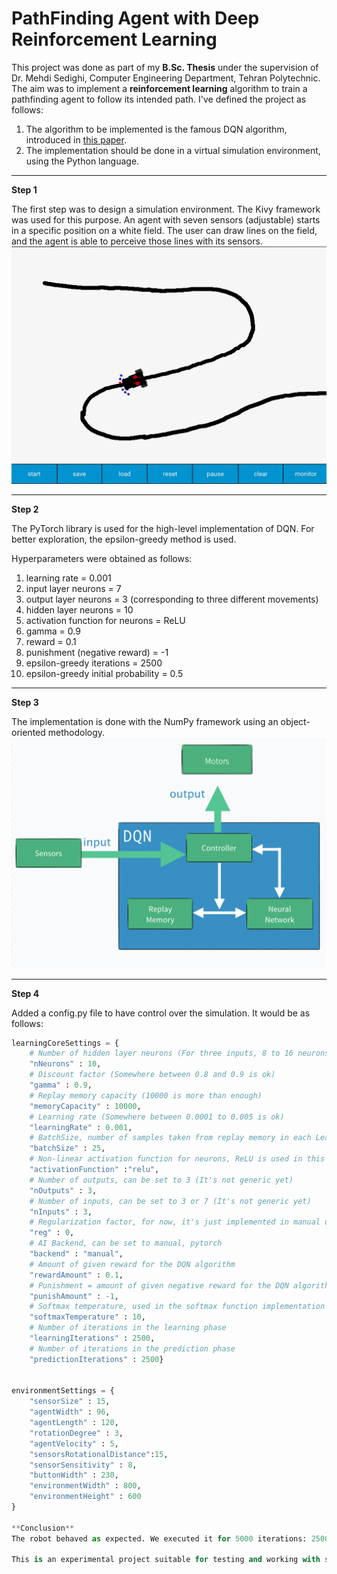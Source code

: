 # PathFinding Agent with Deep Reinforcement Learning
This project was done as part of my **B.Sc. Thesis** under the supervision of Dr. Mehdi Sedighi, Computer Engineering Department, Tehran Polytechnic.
The aim was to implement a **reinforcement learning** algorithm to train a pathfinding agent to follow its intended path.
I've defined the project as follows:

1.  The algorithm to be implemented is the famous DQN algorithm, introduced in [this paper](https://www.cs.toronto.edu/~vmnih/docs/dqn.pdf).
2.  The implementation should be done in a virtual simulation environment, using the Python language.
---
**Step 1**

The first step was to design a simulation environment. The Kivy framework was used for this purpose. An agent with seven sensors (adjustable) starts in a specific position on a white field. The user can draw lines on the field, and the agent is able to perceive those lines with its sensors.
![Simulation Environment](img/featured.jpg "Simulation Environment")



---
**Step 2**

The PyTorch library is used for the high-level implementation of DQN. For better exploration, the epsilon-greedy method is used.

Hyperparameters were obtained as follows:

1. learning rate = 0.001
2. input layer neurons = 7
3. output layer neurons = 3 (corresponding to three different movements)
4. hidden layer neurons = 10
5. activation function for neurons = ReLU
6. gamma = 0.9
7. reward = 0.1
8. punishment (negative reward) = -1
9. epsilon-greedy iterations = 2500
10. epsilon-greedy initial probability = 0.5

---
**Step 3**

The implementation is done with the NumPy framework using an object-oriented methodology.
![Block Diagram](img/img0.jpg "Block Diagram")


---

**Step 4**

Added a config.py file to have control over the simulation. It would be as follows:

```python
learningCoreSettings = {
    # Number of hidden layer neurons (For three inputs, 8 to 16 neurons work like a charm)
    "nNeurons" : 10,
    # Discount factor (Somewhere between 0.8 and 0.9 is ok)
    "gamma" : 0.9,
    # Replay memory capacity (10000 is more than enough)
    "memoryCapacity" : 10000,
    # Learning rate (Somewhere between 0.0001 to 0.005 is ok) 
    "learningRate" : 0.001,
    # BatchSize, number of samples taken from replay memory in each Learning Iteration
    "batchSize" : 25,
    # Non-linear activation function for neurons, ReLU is used in this project, but you may implement others 
    "activationFunction" :"relu",
    # Number of outputs, can be set to 3 (It's not generic yet)
    "nOutputs" : 3,
    # Number of inputs, can be set to 3 or 7 (It's not generic yet)
    "nInputs" : 3,
    # Regularization factor, for now, it's just implemented in manual design
    "reg" : 0,  
    # AI Backend, can be set to manual, pytorch
    "backend" : "manual",
    # Amount of given reward for the DQN algorithm
    "rewardAmount" : 0.1,
    # Punishment = amount of given negative reward for the DQN algorithm
    "punishAmount" : -1,
    # Softmax temperature, used in the softmax function implementation
    "softmaxTemperature" : 10,
    # Number of iterations in the learning phase
    "learningIterations" : 2500,
    # Number of iterations in the prediction phase
    "predictionIterations" : 2500}


environmentSettings = {    
    "sensorSize" : 15,
    "agentWidth" : 96,
    "agentLength" : 120,
    "rotationDegree" : 3,
    "agentVelocity" : 5,
    "sensorsRotationalDistance":15,
    "sensorSensitivity" : 8,
    "buttonWidth" : 230,
    "environmentWidth" : 800,
    "environmentHeight" : 600
}

**Conclusion**
The robot behaved as expected. We executed it for 5000 iterations: 2500 iterations for the exploration phase (based on the epsilon-greedy method) and another 2500 iterations for the "prediction phase" (where we stopped the learning and fixed the MLP weights). Here, we provided a video showing its functionality.

This is an experimental project suitable for testing and working with small-scale reinforcement learning tasks, which can be used in experimenting with different algorithms for autonomous systems.

